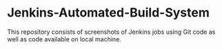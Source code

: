 # Jenkins-Automated-Build-System
This repository consists of screenshots of Jenkins jobs using Git code as well as code available on local machine.
